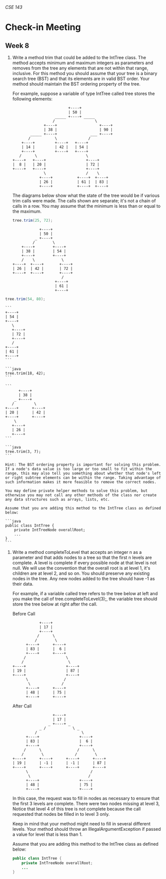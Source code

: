_CSE 143_
# Check-in Meeting
## Week 8

1. Write a method trim that could be added to the IntTree class. The method accepts minimum and maximum integers as parameters and removes from the tree any elements that are not within that range, inclusive. For this method you should assume that your tree is a binary search tree (BST) and that its elements are in valid BST order. Your method should maintain the BST ordering property of the tree.

	For example, suppose a variable of type IntTree called tree stores the following elements:

	```
	                         +----+
	                         | 50 |
	                   _____ +----+ _____
	                  /                  \
	              +----+                   +----+
	              | 38 |                   | 90 |
	        _____ +----+               ___ +----+
	       /           \              /
	    +----+         +----+   +----+
	    | 14 |         | 42 |   | 54 |
	    +----+         +----+   +----+
	   /      \                      \
	+----+   +----+                  +----+
	|  8 |   | 20 |                  | 72 |
	+----+   +----+                  +----+
	              \                  /    \
	            +----+           +----+  +----+
	            | 26 |           | 61 |  | 83 |
	            +----+           +----+  +----+
	```

	The diagrams below show what the state of the tree would be if various trim calls were made. The calls shown are separate; it's not a chain of calls in a row. You may assume that the minimum is less than or equal to the maximum.

	```java
	tree.trim(25, 72);
	```

	```
	            +----+
	            | 50 |
	          _ +----+
	         /        \
	    +----+        +----+  
	    | 38 |        | 54 |  
	    +----+        +----+  
	    /    \            \  
	+----+  +----+       +----+
	| 26 |  | 42 |       | 72 |
	+----+  +----+       +----+
	                      /   
	                   +----+
	                   | 61 |
	                   +----+
	```

  ```java
  tree.trim(54, 80);
  ```
	```
	+----+  
	| 54 |  
	+----+  
	   \  
	   +----+
	   | 72 |
	   +----+
	   /   
	+----+   
	| 61 |   
	+----+
	```

	```java
	tree.trim(18, 42);
	```

	```
	      +----+     
	      | 38 |     
	    _ +----+
	   /         \     
	+----+      +----+
	| 20 |      | 42 |
	+----+      +----+
	    \              
	   +----+          
	   | 26 |          
	   +----+ 
	```    

	```java
	tree.trim(3, 7);
	```

	Hint: The BST ordering property is important for solving this problem. If a node's data value is too large or too small to fit within the range, this may also tell you something about whether that node's left or right subtree elements can be within the range. Taking advantage of such information makes it more feasible to remove the correct nodes.

	You may define private helper methods to solve this problem, but otherwise you may not call any other methods of the class nor create any data structures such as arrays, lists, etc.

	Assume that you are adding this method to the IntTree class as defined below:

	```java
	public class IntTree {
		private IntTreeNode overallRoot;
		...
	}
	```

1. Write a method completeToLevel that accepts an integer n as a parameter and that adds nodes to a tree so that the first n levels are complete. A level is complete if every possible node at that level is not null. We will use the convention that the overall root is at level 1, it's children are at level 2, and so on. You should preserve any existing nodes in the tree. Any new nodes added to the tree should have -1 as their data.

	For example, if a variable called tree refers to the tree below at left and you make the call of tree.completeToLevel(3);, the variable tree should store the tree below at right after the call.

	Before Call

	```
	            +----+
	            | 17 |
	            +----+
	           /      \
	          /        \
	      +----+      +----+
	      | 83 |      |  6 |
	      +----+      +----+
	     /                  \
	    /                    \
	+----+                  +----+
	| 19 |                  | 87 |
	+----+                  +----+
	      \                /
	       \              /
	      +----+      +----+
	      | 48 |      | 75 |
	      +----+      +----+
	```

	After Call

	```
	                  +----+
	                  | 17 |
	                _ +----+ _
	            _ /            \ _
	          /                    \
	      +----+                  +----+
	      | 83 |                  |  6 |
	      +----+                  +----+
	     /      \                /      \
	    /        \              /        \
	+----+      +----+      +----+      +----+
	| 19 |      | -1 |      | -1 |      | 87 |
	+----+      +----+      +----+      +----+
	      \                            /
	       \                          /
	      +----+                  +----+
	      | 48 |                  | 75 |
	      +----+                  +----+
	```

	In this case, the request was to fill in nodes as necessary to ensure that the first 3 levels are complete. There were two nodes missing at level 3, Notice that level 4 of this tree is not complete because the call requested that nodes be filled in to level 3 only.

	Keep in mind that your method might need to fill in several different levels. Your method should throw an IllegalArgumentException if passed a value for level that is less than 1.

	Assume that you are adding this method to the IntTree class as defined below:

	```java
	public class IntTree {
		private IntTreeNode overallRoot;
		...
	}
	```